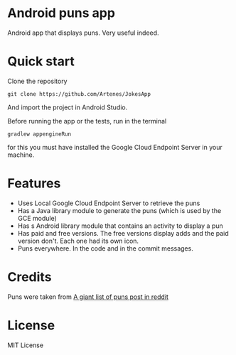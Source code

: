 # Android puns app

Android app that displays puns. Very useful indeed.

# Quick start

Clone the repository

````
git clone https://github.com/Artenes/JokesApp
````

And import the project in Android Studio.

Before running the app or the tests, run in the terminal

````
gradlew appengineRun
````

for this you must have installed the Google Cloud Endpoint Server in your machine.

# Features

- Uses Local Google Cloud Endpoint Server to retrieve the puns
- Has a Java library module to generate the puns (which is used by the GCE module)
- Has s Android library module that contains an activity to display a pun
- Has paid and free versions. The free versions display adds and the paid version don't. Each one had its own icon.
- Puns everywhere. In the code and in the commit messages.

# Credits

Puns were taken from [A giant list of puns post in reddit](https://www.reddit.com/r/dadjokes/comments/76jfme/a_giant_list_of_puns/)

# License

MIT License
